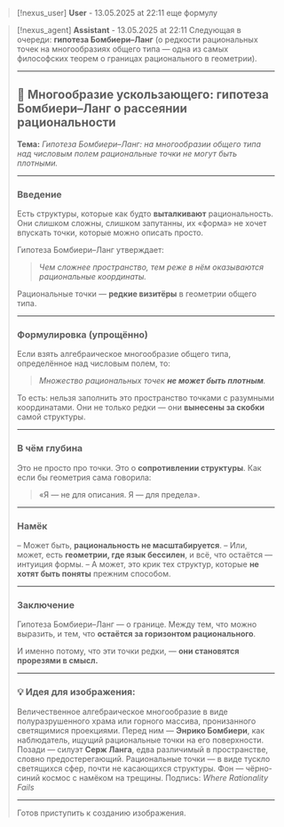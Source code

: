 >[!nexus_user] **User** - 13.05.2025 at 22:11
> еще формулу
<!-- UID: abb567c8-9ed1-4762-8958-7ec3b1e404c5 -->




>[!nexus_agent] **Assistant** - 13.05.2025 at 22:11
> Следующая в очереди: **гипотеза Бомбиери–Ланг** 
> (о редкости рациональных точек на многообразиях общего типа — одна из самых философских теорем о границах рационального в геометрии).
> 
> ---
> 
> ## 🌌 Многообразие ускользающего: гипотеза Бомбиери–Ланг о рассеянии рациональности
> 
> **Тема:** 
> *Гипотеза Бомбиери–Ланг: на многообразии общего типа над числовым полем рациональные точки не могут быть плотными.*
> 
> ---
> 
> ### Введение
> 
> Есть структуры, которые как будто **выталкивают** рациональность. 
> Они слишком сложны, слишком запутанны, 
> их «форма» не хочет впускать точки, которые можно описать просто.
> 
> Гипотеза Бомбиери–Ланг утверждает: 
> > *Чем сложнее пространство, тем реже в нём оказываются рациональные координаты.*
> 
> Рациональные точки — **редкие визитёры** в геометрии общего типа.
> 
> ---
> 
> ### Формулировка (упрощённо)
> 
> Если взять алгебраическое многообразие общего типа, определённое над числовым полем, 
> то:
> 
> > *Множество рациональных точек **не может быть плотным**.*
> 
> То есть: нельзя заполнить это пространство точками с разумными координатами. 
> Они не только редки — они **вынесены за скобки** самой структуры.
> 
> ---
> 
> ### В чём глубина
> 
> Это не просто про точки. 
> Это о **сопротивлении структуры**. 
> Как если бы геометрия сама говорила:
> 
> > «Я — не для описания. Я — для предела».
> 
> ---
> 
> ### Намёк
> 
> – Может быть, **рациональность не масштабируется**. 
> – Или, может, есть **геометрии, где язык бессилен**, и всё, что остаётся — интуиция формы. 
> – А может, это крик тех структур, которые **не хотят быть поняты** прежним способом.
> 
> ---
> 
> ### Заключение
> 
> Гипотеза Бомбиери–Ланг — о границе. 
> Между тем, что можно выразить, 
> и тем, что **остаётся за горизонтом рационального**.
> 
> И именно потому, что эти точки редки, 
> — **они становятся прорезями в смысл.**
> 
> ---
> 
> ### 💡 Идея для изображения:
> 
> Величественное алгебраическое многообразие в виде полуразрушенного храма или горного массива, пронизанного светящимися проекциями. 
> Перед ним — **Энрико Бомбиери**, как наблюдатель, ищущий рациональные точки на его поверхности. 
> Позади — силуэт **Серж Ланга**, едва различимый в пространстве, словно предостерегающий. 
> Рациональные точки — в виде тускло светящихся сфер, почти не касающихся структуры. 
> Фон — чёрно-синий космос с намёком на трещины. 
> Подпись: *Where Rationality Fails*
> 
> ---
> 
> Готов приступить к созданию изображения.
<!-- UID: 866cea1a-3a3c-4542-bda6-272c4d7f1a93 -->